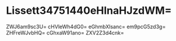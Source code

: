 # Lissett34751440eHlnaHJzdWM=
ZWJ6am9sc3U=
cHVleWh4dG0=
eGhmbXlsanc=
em9pcG5zd3g=
ZHFreWJvbHQ=
cGhxaW91ano=
ZXV2Z3d4cnk=

